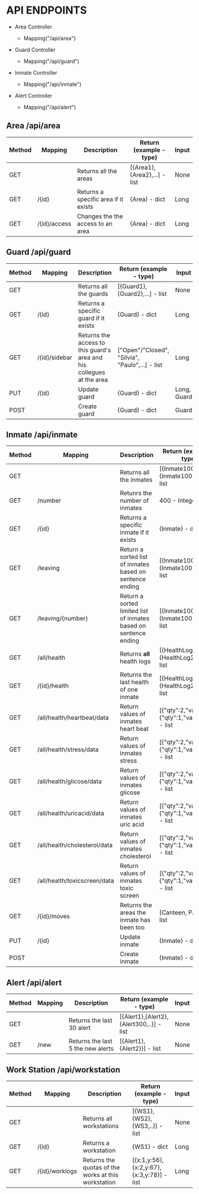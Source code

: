 # API ENDPOINTS

- Area Controller

  - Mapping("/api/area")

- Guard Controller

  - Mapping("/api/guard")

- Inmate Controller

  - Mapping("/api/inmate")
- Alert Controller
  - Mapping("/api/alert")


## Area /api/area

| Method | Mapping      | Description                          | Return (example - type)      | Input |
| ------ | ------------ | ------------------------------------ | ---------------------------- | ----- |
| GET    |              | Returns all the areas                | [{Area1},{Area2},...] - list | None  |
| GET    | /{id}        | Returns a specific area if it exists | {Area} - dict                | Long  |
| GET    | /{id}/access | Changes the the access to an area    | {Area} - dict                | Long  |

## Guard /api/guard

| Method | Mapping       | Description                                                  | Return (example - type)                         | Input       |
| ------ | ------------- | ------------------------------------------------------------ | ----------------------------------------------- | ----------- |
| GET    |               | Returns all the guards                                       | [{Guard1},{Guard2},...] - list                  | None        |
| GET    | /{id}         | Returns a specific guard if it exists                        | {Guard} - dict                                  | Long        |
| GET    | /{id}/sidebar | Returns the access to this guard's area and his collegues at the area | ["Open"/"Closed", "Silvia", "Paulo",...] - list | Long        |
| PUT    | /{id}         | Update guard                                                 | {Guard} - dict                                  | Long, Guard |
| POST   |               | Create guard                                                 | {Guard} - dict                                  | Guard       |

## Inmate /api/inmate

| Method | Mapping                      | Description                                                  | Return (example - type)                            | Input        |
| ------ | ---------------------------- | ------------------------------------------------------------ | -------------------------------------------------- | ------------ |
| GET    |                              | Returns all the inmates                                      | [{Inmate1001},{Inmate1002},...] - list             | None         |
| GET    | /number                      | Retunrs the number of inmates                                | 400 - Integer                                      | None         |
| GET    | /{id}                        | Returns a specific inmate if it exists                       | {Inmate} - dict                                    | Long         |
| GET    | /leaving                     | Return a sorted list of inmates based on sentence ending     | [{Inmate1001},{Inmate1002},...] - list             | None         |
| GET    | /leaving/{number}            | Return a sorted limited list of inmates based on sentence ending | [{Inmate1001},{Inmate1002},...] - list             | None         |
| GET    | /all/health                  | Returns **all** health logs                                  | [{HealthLog1},{HealthLog2,...}] - list             | None         |
| GET    | /{id}/health                 | Returns the last health of one inmate                        | [{HealthLog1},{HealthLog2,...}] - list             | Long         |
| GET    | /all/health/heartbeat/data   | Return values of inmates heart beat                          | [{"qty":2,"value":60},{"qty":1,"value":61}] - list | None         |
| GET    | /all/health/stress/data      | Return values of inmates stress                              | [{"qty":2,"value":60},{"qty":1,"value":61}] - list | None         |
| GET    | /all/health/glicose/data     | Return values of inmates glicose                             | [{"qty":2,"value":60},{"qty":1,"value":61}] - list | None         |
| GET    | /all/health/uricacid/data    | Return values of inmates uric acid                           | [{"qty":2,"value":60},{"qty":1,"value":61}] - list | None         |
| GET    | /all/health/cholesterol/data | Return values of inmates cholesterol                         | [{"qty":2,"value":60},{"qty":1,"value":61}] - list | None         |
| GET    | /all/health/toxicscreen/data | Return values of inmates toxic screen                        | [{"qty":2,"value":60},{"qty":1,"value":61}] - list | None         |
| GET    | /{id}/moves                  | Returns the areas the inmate has been too                    | [Canteen, Patio,..] - list                         | Long         |
| PUT    | /{id}                        | Update inmate                                                | {Inmate} - dict                                    | Long, Inmate |
| POST   |                              | Create inmate                                                | {Inmate} - dict                                    | Inmate       |

## Alert /api/alert

| Method | Mapping | Description                       | Return (example - type)                  | Input |
| ------ | ------- | --------------------------------- | ---------------------------------------- | ----- |
| GET    |         | Returns the last 30 alert         | [{Alert1},{Alert2},{Alert300,..}] - list | None  |
| GET    | /new    | Returns the last 5 the new alerts | [{Alert1},{Alert2}}] - list              | None  |

## Work Station /api/workstation

| Method | Mapping        | Description                                         | Return (example - type)                   | Input |
| ------ | -------------- | --------------------------------------------------- | ----------------------------------------- | ----- |
| GET    |                | Returns all workstations                            | [{WS1},{WS2},{WS3,..}] - list             | None  |
| GET    | /{id}          | Returns a workstation                               | {WS1} - dict                              | Long  |
| GET    | /{id}/worklogs | Returns the quotas of the works at this workstation | [{x:1,y:56},{x:2,y:67},{x:3,y:78}] - list | Long  |

